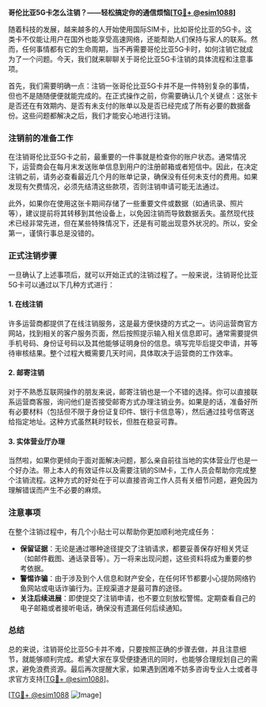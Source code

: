 **哥伦比亚5G卡怎么注销？——轻松搞定你的通信烦恼[[TG💪+ @esim1088](https://t.me/s/esim1088)]**

随着科技的发展，越来越多的人开始使用国际SIM卡，比如哥伦比亚的5G卡。这类卡不仅能让用户在国外也能享受高速网络，还能帮助人们保持与家人的联系。然而，任何事情都有它的生命周期，当不再需要哥伦比亚5G卡时，如何注销它就成为了一个问题。今天，我们就来聊聊关于哥伦比亚5G卡注销的具体流程和注意事项。

首先，我们需要明确一点：注销一张哥伦比亚5G卡并不是一件特别复杂的事情，但也不是随随便便就能完成的。在正式操作之前，你需要确认几个关键点：这张卡是否还在有效期内、是否有未支付的账单以及是否已经完成了所有必要的数据备份。这些问题都解决之后，我们才能安心地进行注销。

### 注销前的准备工作

在注销哥伦比亚5G卡之前，最重要的一件事就是检查你的账户状态。通常情况下，运营商会在每月末发送账单信息到用户的注册邮箱或者短信中。因此，在决定注销之前，请务必查看最近几个月的账单记录，确保没有任何未支付的费用。如果发现有欠费情况，必须先结清这些款项，否则注销申请可能无法通过。

此外，如果你在使用这张卡期间存储了一些重要文件或数据（如通讯录、照片等），建议提前将其转移到其他设备上，以免因注销而导致数据丢失。虽然现代技术已经非常先进，但在某些特殊情况下，还是有可能出现意外状况的。所以，安全第一，谨慎行事总是没错的。

### 正式注销步骤

一旦确认了上述事项后，就可以开始正式的注销过程了。一般来说，注销哥伦比亚5G卡可以通过以下几种方式进行：

#### 1. 在线注销
许多运营商都提供了在线注销服务，这是最方便快捷的方式之一。访问运营商官方网站，找到相关的客户服务页面，然后按照提示输入相关信息即可。通常需要提供手机号码、身份证号码以及其他能够证明身份的信息。填写完毕后提交申请，并等待审核结果。整个过程大概需要几天时间，具体取决于运营商的工作效率。

#### 2. 邮寄注销
对于不熟悉互联网操作的朋友来说，邮寄注销也是一个不错的选择。你可以直接联系运营商客服，询问他们是否接受邮寄方式办理注销业务。如果是的话，准备好所有必要材料（包括但不限于身份证复印件、银行卡信息等），然后通过挂号信寄送给指定地址。这种方式虽然耗时较长，但胜在稳妥可靠。

#### 3. 实体营业厅办理
当然啦，如果你更倾向于面对面解决问题，那么亲自前往当地的实体营业厅也是一个好办法。带上本人的有效证件以及需要注销的SIM卡，工作人员会帮助你完成整个注销流程。这种方式的好处在于可以直接咨询工作人员有关细节问题，避免因为理解错误而产生不必要的麻烦。

### 注意事项

在整个注销过程中，有几个小贴士可以帮助你更加顺利地完成任务：

- **保留证据**：无论是通过哪种途径提交了注销请求，都要妥善保存好相关凭证（如邮件截图、通话录音等）。万一将来出现问题，这些资料将成为重要的参考依据。
- **警惕诈骗**：由于涉及到个人信息和财产安全，在任何环节都要小心提防网络钓鱼网站或电话诈骗行为。正规渠道才是最可靠的途径。
- **关注后续进展**：即使提交了注销申请，也不要立刻放松警惕。定期查看自己的电子邮箱或者接听电话，确保没有遗漏任何后续通知。

### 总结

总的来说，注销哥伦比亚5G卡并不难，只要按照正确的步骤去做，并且注意细节，就能够顺利完成。希望大家在享受便捷通讯的同时，也能够合理规划自己的需求，避免浪费资源。最后再次提醒大家，如果遇到困难不妨多咨询专业人士或者寻求官方支持[[TG💪+ @esim1088](https://t.me/s/esim1088)]。

[[TG💪+ @esim1088](https://t.me/s/esim1088) ![Image](https://i.postimg.cc/4NQfJmqS/Snipaste-2025-05-13-00-14-12.png)]